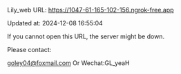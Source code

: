 Lily_web URL: https://1047-61-165-102-156.ngrok-free.app

Updated at: 2024-12-08 16:55:04

If you cannot open this URL, the server might be down.

Please contact: 

goley04@foxmail.com Or Wechat:GL_yeaH